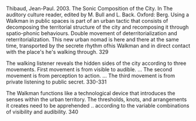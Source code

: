 ﻿Thibaud, Jean-Paul. 2003. The Sonic Composition of the City. In The auditory culture reader, edited by M. Bull and L. Back. Oxford: Berg.
Using a Walkman in public spaces is part of an urban tactic that consists of decomposing the territorial structure of the city and recomposing it through spatio-phonic behaviours. Double movement of deterritorialization and reterritorialization. This new urban nomad is here and there at the same time, transported by the secrete rhythm ofhis Walkman and in direct contact with the place's he's walking through. 329

The walking listener reveals the hidden sides of the city according to three movements. First movement is from visible to audible. ... The second movement is from perception to action. ... The third movement is from private listening to public secret. 330-331

The Walkman functions like a technological device that introduces the senses within the urban territory. The thresholds, knots, and arrangements it creates need to be apprehended .. according to the variable combinations of visibility and audibility. 340
